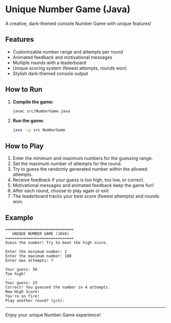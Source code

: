 # Unique Number Game (Java)

A creative, dark-themed console Number Game with unique features!

## Features
- Customizable number range and attempts per round
- Animated feedback and motivational messages
- Multiple rounds with a leaderboard
- Unique scoring system (fewest attempts, rounds won)
- Stylish dark-themed console output

## How to Run
1. **Compile the game:**
   ```sh
   javac src/NumberGame.java
   ```
2. **Run the game:**
   ```sh
   java -cp src NumberGame
   ```

## How to Play
1. Enter the minimum and maximum numbers for the guessing range.
2. Set the maximum number of attempts for the round.
3. Try to guess the randomly generated number within the allowed attempts.
4. Receive feedback if your guess is too high, too low, or correct.
5. Motivational messages and animated feedback keep the game fun!
6. After each round, choose to play again or exit.
7. The leaderboard tracks your best score (fewest attempts) and rounds won.

## Example
```
==============================
   UNIQUE NUMBER GAME (JAVA)
==============================
Guess the number! Try to beat the high score.

Enter the minimum number: 1
Enter the maximum number: 100
Enter max attempts: 7

Your guess: 50
Too high!
...
Your guess: 23
Correct! You guessed the number in 4 attempts.
New High Score!
You're on fire!
Play another round? (y/n):
```

---
Enjoy your unique Number Game experience!
